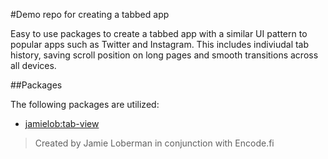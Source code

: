 #Demo repo for creating a tabbed app

Easy to use packages to create a tabbed app with a similar UI pattern to popular apps such as Twitter and Instagram.  This includes indiviudal tab history, saving scroll position on long pages and smooth transitions across all devices.

##Packages

The following packages are utilized:

- [jamielob:tab-view](packages/tab-view)


> Created by Jamie Loberman in conjunction with Encode.fi

